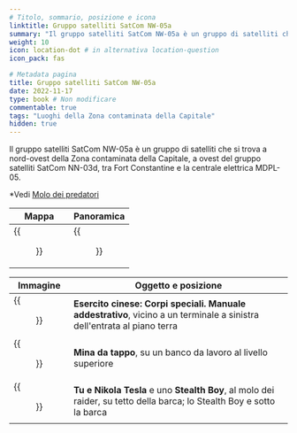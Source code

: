 ```yaml
---
# Titolo, sommario, posizione e icona
linktitle: Gruppo satelliti SatCom NW-05a
summary: "Il gruppo satelliti SatCom NW-05a è un gruppo di satelliti che si trova a nord-ovest della Zona contaminata della Capitale,  a ovest del gruppo satelliti SatCom NN-03d, tra Fort Constantine e la centrale elettrica MDPL-05."
weight: 10
icon: location-dot # in alternativa location-question
icon_pack: fas

# Metadata pagina
title: Gruppo satelliti SatCom NW-05a
date: 2022-11-17
type: book # Non modificare
commentable: true
tags: "Luoghi della Zona contaminata della Capitale"
hidden: true
---
```




Il gruppo satelliti SatCom NW-05a è un gruppo di satelliti che si trova a nord-ovest della Zona contaminata della Capitale,  a ovest del gruppo satelliti SatCom NN-03d, tra Fort Constantine e la centrale elettrica MDPL-05. 

*Vedi [Molo dei predatori](#molo-dei-predatori)

| Mappa                                | Panoramica                                  |
| ------------------------------------ | ------------------------------------------- |
| {{<figure src="SA_NW_05_loc.webp">}} | {{<figure src="SatCom_Array_NW-05a.webp">}} |

| Immagine                                                   | Oggetto e posizione                                                                                                      |
| ---------------------------------------------------------- | ------------------------------------------------------------------------------------------------------------------------ |
| {{<figure src="FO3_CA_SOTM_Satcom_Array_a1.webp">}}        | **Esercito cinese: Corpi speciali. Manuale addestrativo**,  vicino a un terminale a sinistra dell'entrata al piano terra |
| {{<figure src="SatCom_Array_NW-05a_bottlecap_mine.webp">}} | **Mina da tappo**, su un banco da lavoro al livello superiore                                                            |
| {{<figure src="Raider_wharf_Nikola_Tesla_and_You.webp">}}  | **Tu e Nikola Tesla** e uno **Stealth Boy**, al molo dei raider, su tetto della barca; lo Stealth Boy e sotto la barca   |
